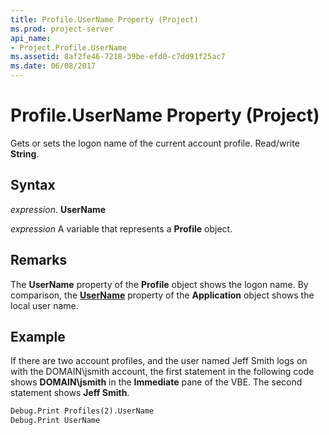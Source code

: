 ```yaml
---
title: Profile.UserName Property (Project)
ms.prod: project-server
api_name:
- Project.Profile.UserName
ms.assetid: 8af2fe46-7218-39be-efd0-c7dd91f25ac7
ms.date: 06/08/2017
---
```



# Profile.UserName Property (Project)

Gets or sets the logon name of the current account profile. Read/write **String**.


## Syntax

 _expression_. **UserName**

 _expression_ A variable that represents a **Profile** object.


## Remarks

The **UserName** property of the **Profile** object shows the logon name. By comparison, the **[UserName](application-username-property-project.md)** property of the **Application** object shows the local user name.


## Example

If there are two account profiles, and the user named Jeff Smith logs on with the DOMAIN\jsmith account, the first statement in the following code shows **DOMAIN\jsmith** in the **Immediate** pane of the VBE. The second statement shows **Jeff Smith**.


```vb
Debug.Print Profiles(2).UserName 
Debug.Print UserName
```


